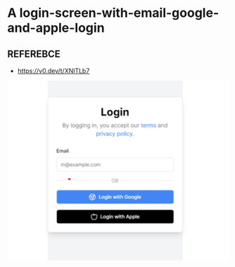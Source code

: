 # A login-screen-with-email-google-and-apple-login

## REFEREBCE
- https://v0.dev/t/XNlTLb7

![Alt text](./reference/image.png)